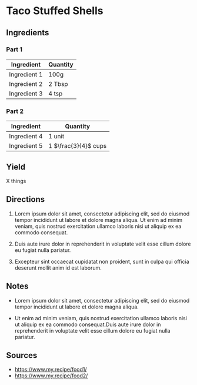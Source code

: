 # Taco Stuffed Shells

## Ingredients

### Part 1

| Ingredient | Quantity |
| --- | --- |
| Ingredient 1 | 100g |
| Ingredient 2 | 2 Tbsp |
| Ingredient 3 | 4 tsp |

### Part 2

| Ingredient | Quantity |
| --- | --- |
| Ingredient 4 | 1 unit |
| Ingredient 5 | 1 $\frac{3}{4}$ cups |


## Yield

X things


## Directions

1. Lorem ipsum dolor sit amet, consectetur adipiscing elit, sed do eiusmod
   tempor incididunt ut labore et dolore magna aliqua. Ut enim ad minim veniam,
   quis nostrud exercitation ullamco laboris nisi ut aliquip ex ea commodo
   consequat.

2. Duis aute irure dolor in reprehenderit in voluptate velit esse
   cillum dolore eu fugiat nulla pariatur.

3. Excepteur sint occaecat cupidatat non proident, sunt in culpa qui officia
   deserunt mollit anim id est laborum.


## Notes
- Lorem ipsum dolor sit amet, consectetur adipiscing elit, sed do eiusmod
   tempor incididunt ut labore et dolore magna aliqua.

- Ut enim ad minim veniam, quis nostrud exercitation ullamco laboris nisi ut
  aliquip ex ea commodo consequat.Duis aute irure dolor in reprehenderit in
  voluptate velit esse cillum dolore eu fugiat nulla pariatur.


## Sources

- <https://www.my.recipe/food1/>
- <https://www.my.recipe/food2/>
